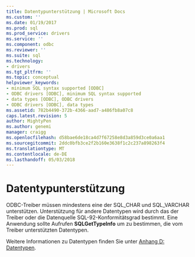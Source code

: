 ```yaml
---
title: Datentypunterstützung | Microsoft Docs
ms.custom: ''
ms.date: 01/19/2017
ms.prod: sql
ms.prod_service: drivers
ms.service: ''
ms.component: odbc
ms.reviewer: ''
ms.suite: sql
ms.technology:
- drivers
ms.tgt_pltfrm: ''
ms.topic: conceptual
helpviewer_keywords:
- minimum SQL syntax supported [ODBC]
- ODBC drivers [ODBC], minimum SQL syntax supported
- data types [ODBC], ODBC drivers
- ODBC drivers [ODBC], data types
ms.assetid: 782b4490-372b-4366-aad7-a486fb8a07c8
caps.latest.revision: 5
author: MightyPen
ms.author: genemi
manager: craigg
ms.openlocfilehash: d58bae6de18ca4d7f67258e8d3a859d3ce0a6aa1
ms.sourcegitcommit: 2ddc0bfb3ce2f2b160e3638f1c2c237a898263f4
ms.translationtype: MT
ms.contentlocale: de-DE
ms.lasthandoff: 05/03/2018
---
```

# <a name="data-type-support"></a>Datentypunterstützung
ODBC-Treiber müssen mindestens eine der SQL_CHAR und SQL_VARCHAR unterstützen. Unterstützung für andere Datentypen wird durch das der Treiber oder die Datenquelle SQL-92-Konformitätsgrad bestimmt. Eine Anwendung sollte Aufrufen **SQLGetTypeInfo** um zu bestimmen, die vom Treiber unterstützten Datentypen.  
  
 Weitere Informationen zu Datentypen finden Sie unter [Anhang D: Datentypen](../../../odbc/reference/appendixes/appendix-d-data-types.md).
